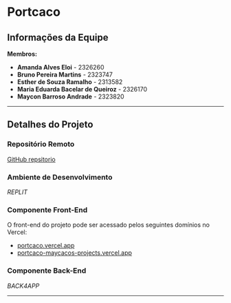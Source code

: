 # Portcaco

## Informações da Equipe

**Membros:**  
- **Amanda Alves Eloi** - 2326260  
- **Bruno Pereira Martins** - 2323747  
- **Esther de Souza Ramalho** - 2313582    
- **Maria Eduarda Bacelar de Queiroz** - 2326170  
- **Maycon Barroso Andrade** - 2323820  

---

## Detalhes do Projeto

### Repositório Remoto
[GitHub repsitorio](https://github.com/Maycacon/Portcaco.git)

### Ambiente de Desenvolvimento
*REPLIT*

### Componente Front-End
O front-end do projeto pode ser acessado pelos seguintes domínios no Vercel:
- [portcaco.vercel.app](https://portcaco.vercel.app)
- [portcaco-maycacos-projects.vercel.app](https://portcaco-maycacos-projects.vercel.app)

### Componente Back-End
*BACK4APP*

---


